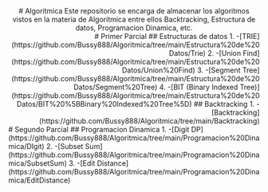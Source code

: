 <div align="center">
# Algoritmica
Este repositorio se encarga de almacenar los algoritmos vistos en la materia de Algoritmica entre ellos Backtracking, Estructura de datos, Programacion Dinamica, etc.
<div align="right">
# Primer Parcial
## Estructuras de datos
1. -[TRIE](https://github.com/Bussy888/Algoritmica/tree/main/Estructura%20de%20Datos/Trie)
2. -[Union Find](https://github.com/Bussy888/Algoritmica/tree/main/Estructura%20de%20Datos/Union%20Find)
3. -[Segment Tree](https://github.com/Bussy888/Algoritmica/tree/main/Estructura%20de%20Datos/Segment%20Tree)
4. -[BIT (Binary Indexed Tree)](https://github.com/Bussy888/Algoritmica/tree/main/Estructura%20de%20Datos/BIT%20%5BBinary%20Indexed%20Tree%5D)
## Backtracking
1. -[Backtracking](https://github.com/Bussy888/Algoritmica/tree/main/Backtracking)
<div align="left">  
# Segundo Parcial
## Programacion Dinamica
1. -[Digit DP](https://github.com/Bussy888/Algoritmica/tree/main/Programacion%20Dinamica/DIgit)
2. -[Subset Sum](https://github.com/Bussy888/Algoritmica/tree/main/Programacion%20Dinamica/SubsetSum)
3. -[Edit Distance](https://github.com/Bussy888/Algoritmica/tree/main/Programacion%20Dinamica/EditDistance)
